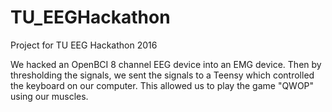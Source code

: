 # TU_EEGHackathon
Project for TU EEG Hackathon 2016

We hacked an OpenBCI 8 channel EEG device into an EMG device. Then by thresholding the signals, we sent the signals to a Teensy which controlled the keyboard on our computer. This allowed us to play the game "QWOP" using our muscles.
